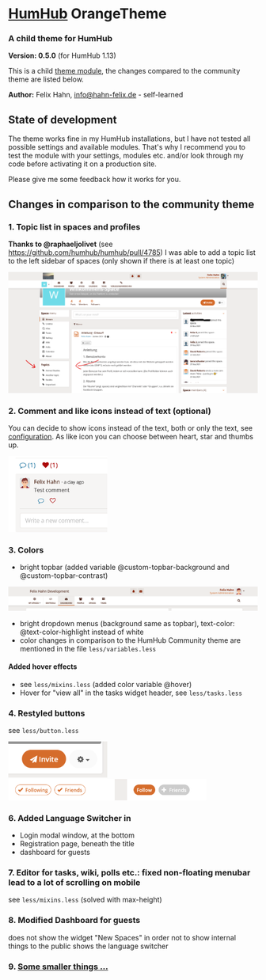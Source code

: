 # [HumHub](https://humhub.org) OrangeTheme

### A child theme for HumHub

**Version: 0.5.0** (for HumHub 1.13)

This is a child [theme module](https://docs.humhub.org/docs/theme/module#theme-module), the changes compared to the community theme are listed below.

**Author:** Felix Hahn, info@hahn-felix.de - self-learned

## State of development
The theme works fine in my HumHub installations, but I have not tested all possible settings and available modules.
That's why I recommend you to test the module with your settings, modules etc. and/or look through my code before activating it on a production site.

Please give me some feedback how it works for you.

## Changes in comparison to the community theme
### 1. Topic list in spaces and profiles
**Thanks to @raphaeljolivet** (see https://github.com/humhub/humhub/pull/4785) I was able to add a topic list to the left sidebar of spaces (only shown if there is at least one topic)

<img src="../resources/screenshot-space-topic-list.png" width="700">

### 2. Comment and like icons instead of text (optional)

You can decide to show icons instead of the text, both or only the text, see [configuration](CONFIG.md).
As like icon you can choose between heart, star and thumbs up.

<img src="../resources/screenshot-social-controls-2.png" width="200">

### 3. Colors
- bright topbar (added variable @custom-topbar-background and @custom-topbar-contrast)

<img src="../resources/screenshot-header-desktop.png" width="700">

- bright dropdown menus (background same as topbar), text-color: @text-color-highlight instead of white
- color changes in comparison to the HumHub Community theme are mentioned in the file `less/variables.less`

#### Added hover effects
- see `less/mixins.less` (added color variable @hover)
- Hover for "view all" in the tasks widget header, see `less/tasks.less`

### 4. Restyled buttons
see `less/button.less`

<img src="../resources/screenshot-space-header-buttons.png" width="200">

<img src="../resources/screenshot-people-buttons.png" width="400">

### 6. Added Language Switcher in
- Login modal window, at the bottom
- Registration page, beneath the title
- dashboard for guests

### 7. Editor for tasks, wiki, polls etc.: fixed non-floating menubar lead to a lot of scrolling on mobile
see `less/mixins.less` (solved with max-height)

### 8. Modified Dashboard for guests
does not show the widget "New Spaces" in order not to show internal things to the public
shows the language switcher

### 9. [Some smaller things ...](DETAILS.md)
